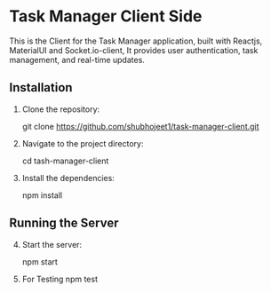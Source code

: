 # Task Manager Client Side

This is the Client for the Task Manager application, built with Reactjs, MaterialUI and Socket.io-client,  It provides user authentication, task management, and real-time updates.

## Installation

1. Clone the repository:

   git clone https://github.com/shubhojeet1/task-manager-client.git

2. Navigate to the project directory:

   cd tash-manager-client

3. Install the dependencies:

   npm install


## Running the Server

4. Start the server:

   npm start

5. For Testing 
   npm test   

